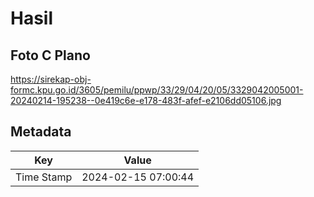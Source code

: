 # Hasil

## Foto C Plano

https://sirekap-obj-formc.kpu.go.id/3605/pemilu/ppwp/33/29/04/20/05/3329042005001-20240214-195238--0e419c6e-e178-483f-afef-e2106dd05106.jpg


## Metadata

| Key        | Value               |
| ---------- | ------------------- |
| Time Stamp | 2024-02-15 07:00:44 |



